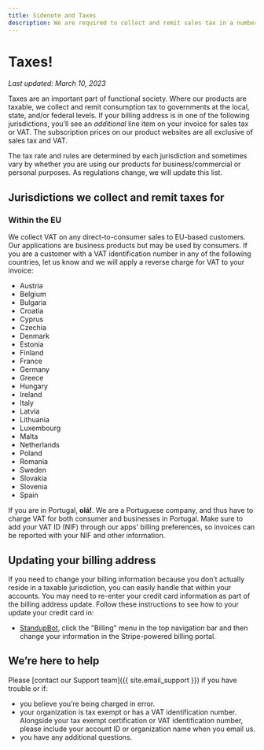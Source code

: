 ```yaml
---
title: Sidenote and Taxes
description: We are required to collect and remit sales tax in a number of jurisdictions.
---
```


# Taxes!

*Last updated: March 10, 2023*

Taxes are an important part of functional society. Where our products are taxable, we collect and remit consumption tax to governments at the local, state, and/or federal levels. If your billing address is in one of the following jurisdictions, you’ll see an *additional* line item on your invoice for sales tax or VAT. The subscription prices on our product websites are all exclusive of sales tax and VAT.

The tax rate and rules are determined by each jurisdiction and sometimes vary by whether you are using our products for business/commercial or personal purposes. As regulations change, we will update this list.

## Jurisdictions we collect and remit taxes for

### Within the EU
We collect VAT on any direct-to-consumer sales to EU-based customers. Our applications are business products but may be used by consumers. If you are a customer with a VAT identification number in any of the following countries, let us know and we will apply a reverse charge for VAT to your invoice:

* Austria
* Belgium
* Bulgaria
* Croatia
* Cyprus
* Czechia
* Denmark
* Estonia
* Finland
* France
* Germany
* Greece
* Hungary
* Ireland
* Italy
* Latvia
* Lithuania
* Luxembourg
* Malta
* Netherlands
* Poland
* Romania
* Sweden
* Slovakia
* Slovenia
* Spain

If you are in Portugal, **olá!**. We are a Portuguese company, and thus have to charge VAT for both consumer and businesses in Portugal. Make sure to add your VAT ID (NIF) through our apps' billing preferences, so invoices can be reported with your NIF and other information.


## Updating your billing address
If you need to change your billing information because you don’t actually reside in a taxable jurisdiction, you can easily handle that within your accounts. You may need to re-enter your credit card information as part of the billing address update. Follow these instructions to see how to your update your credit card in:

* [StandupBot](https://standupbot.com), click the "Billing" menu in the top navigation bar and then change your information in the Stripe-powered billing portal.

## We’re here to help
Please [contact our Support team]({{ site.email_support }}) if you have trouble or if:

* you believe you’re being charged in error.
* your organization is tax exempt or has a VAT identification number. Alongside your tax exempt certification or VAT identification number, please include your account ID or organization name when you email us.
* you have any additional questions.